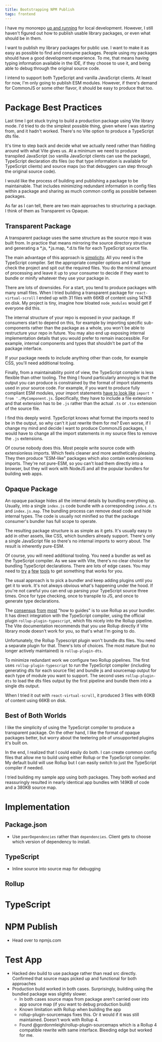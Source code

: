 ```yaml
---
title: Bootstrapping NPM Publish
tags: frontend
---
```


I have my monorepo [up and running](/_drafts/bootstrapping-lerna-monorepo.md) for local development. However, I still haven't figured out how to publish usable library packages, or even what should be in them. 

I want to publish my library packages for public use. I want to make it as easy as possible to find and consume packages. People using my packages should have a good development experience. To me, that means having typing information available in the IDE, if they choose to use it, and being able to debug through the original source code. 

I intend to support both TypeScript and vanilla JavaScript clients. At least for now, I'm only going to publish ESM modules. However, if there's demand for CommonJS or some other flavor, it should be easy to produce that too. 

# Package Best Practices

Last time I got stuck trying to build a production package using Vite library mode. I'd tried to do the simplest possible thing, given where I was starting from, and it hadn't worked. There's no Vite option to produce a TypeScript dts file. 

It's time to step back and decide what we actually need rather than fiddling around with what Vite gives us. At a minimum we need to produce transpiled JavaScript (so vanilla JavaScript clients can use the package), TypeScript declaration dts files (so that type information is available for TypeScript clients) and source maps (so that debuggers can step through the original source code).

I would like the process of building and publishing a package to be maintainable. That includes minimizing redundant information in config files within a package and sharing as much common config as possible between packages. 

As far as I can tell, there are two main approaches to structuring a package. I think of them as Transparent vs Opaque.

## Transparent Package

A transparent package uses the same structure as the source repo it was built from. In practice that means mirroring the source directory structure and generating a *.js, *.js.map, *.d.ts file for each TypeScript source file.

The main advantage of this approach is [simplicity](https://cmdcolin.github.io/posts/2022-05-27-youmaynotneedabundler). All you need is the TypeScript compiler. Set the appropriate compiler options and it will type check the project and spit out the required files. You do the minimal amount of processing and leave it up to your consumer to decide if they want to bundle or minify whatever they use your package in. 

There are lots of downsides. For a start, you tend to produce packages with many small files. When I tried building a transparent package for `react-virtual-scroll` I ended up with 31 files with 66KB of content using 147KB on disk. My project is tiny, imagine how bloated `node_modules` would get if everyone did this. 

The internal structure of your repo is exposed in your package. If consumers start to depend on this, for example by importing specific sub-components rather than the package as a whole, you won't be able to restructure your repo in future. You may also end up exposing internal implementation details that you would prefer to remain inaccessible. For example, internal components and types that shouldn't be part of the package interface. 

If your package needs to include anything other than code, for example CSS, you'll need additional tooling. 

Finally, from a maintainability point of view, the TypeScript compiler is less flexible than other tooling. The thing I found particularly annoying is that the output you can produce is constrained by the format of import statements used in your source code. For example, if you want to produce fully compliant ESM modules, your import statements [have to look like](https://www.typescriptlang.org/docs/handbook/modules/theory.html#typescript-imitates-the-hosts-module-resolution-but-with-types) `import * from './MyComponent.js`. Specifically, they have to include a file extension and that extension has to be `.js` rather than the actual `.ts` or `.tsx` extension of the source file. 

I find this deeply weird. TypeScript knows what format the imports need to be in the output, so why can't it just rewrite them for me? Even worse, if I change my mind and decide I want to produce CommonJS packages, I would have to change all the import statements in my source files to remove the `.js` extensions. 

Of course nobody does this. Most people write source code with extensionless imports. Which feels cleaner and more aesthetically pleasing. They then produce "ESM-like" packages which also contain extensionless imports. They're not pure-ESM, so you can't load them directly into a browser, but they will work with NodeJS and all the popular bundlers for building web apps. 

## Opaque Package

An opaque package hides all the internal details by bundling everything up. Usually, into a single `index.js` code bundle with a corresponding `index.d.ts` and `index.js.map`. The bundling process can remove dead code and hide internal types. The code is usually not minified so that the package consumer's bundler has full scope to operate. 

The resulting package structure is as simple as it gets. It's usually easy to add in other assets, like CSS, which bundlers already support. There's only a single JavaScript file so there's no internal imports to worry about. The result is inherently pure-ESM. 

Of course, you will need additional tooling. You need a bundler as well as the TypeScript compiler. As we saw with Vite, there's no clear choice for bundling TypeScript declarations. There are lots of edge cases. You may need to [try](https://www.npmjs.com/package/vite-plugin-dts) [a](https://github.com/Swatinem/rollup-plugin-dts) [few](https://api-extractor.com/) [tools](https://github.com/Rich-Harris/dts-buddy) to get something that works for you.

The usual approach is to pick a bundler and keep adding plugins until you get it to work. It's not always obvious what's happening under the hood. If you're not careful you can end up parsing your TypeScript source three times. Once for type checking, once to transpile to JS, and once to generate type declarations.

The [consensus](https://medium.com/codex/bundling-a-typescript-library-for-node-with-rollup-js-2c8add5e736f) [from](https://blog.logrocket.com/how-to-build-component-library-react-typescript/) [most](https://dev.to/siddharthvenkatesh/component-library-setup-with-react-typescript-and-rollup-onj) "how to guides" is to use Rollup as your bundler. It has direct integration with the TypeScript compiler, using the official plugin `rollup-plugin-typescript`, which fits nicely into the Rollup pipeline. The Vite documentation recommends that you use Rollup directly if Vite library mode doesn't work for you, so that's what I'm going to do. 

Unfortunately, the Rollup Typescript plugin won't bundle dts files. You need a separate plugin for that. There's lots of choices. The most mature (but no longer actively maintained) is `rollup-plugin-dts`. 

To minimize redundant work we configure two Rollup pipelines. The first uses `rollup-plugin-typescript` to run the TypeScript compiler (including generating dts for each source file) and bundle js and sourcemap output for each type of module you want to support. The second uses `rollup-plugin-dts` to load the dts files output by the first pipeline and bundle them into a single dts output.

When I tried it out with `react-virtual-scroll`, it produced 3 files with 60KB of content using 66KB on disk. 

## Best of Both Worlds

I like the simplicity of using the TypeScript compiler to produce a transparent package. On the other hand, I like the format of opaque packages better, but worry about the teetering pile of unsupported plugins it's built on. 

In the end, I realized that I could easily do both. I can create common config files that allow me to build using either Rollup or the TypeScript compiler. My default build will use Rollup but I can easily switch to just the TypeScript compiler if needed.

I tried building my sample app using both packages. They both worked and reassuringly resulted in nearly identical app bundles with 149KB of code and a 380KB source map. 

# Implementation

## Package.json

* Use `peerDependencies` rather than `dependencies`. Client gets to choose which version of dependency to install.

## TypeScript

* Inline source into source map for debugging

##  Rollup

# TypeScript

# NPM Publish

* Head over to npmjs.com

# Test App

* Hacked dev build to use package rather than read src directly. Confirmed that source maps picked up and functional for both approaches
* Production build worked in both cases. Surprisingly, building using the bundled package was slightly slower.
  * In both cases source maps from package aren't carried over into app source map (if you want to debug production build)
  * Known limitation with Rollup when building the app
  * rollup-plugin-sourcemaps fixes this. Or it would if it was still maintained. Doesn't work with Rollup 4.
  * Found @gordonmleigh/rollup-plugin-sourcemaps which is a Rollup 4 compatible rewrite with same interface. Bleeding edge but worked for me. 

